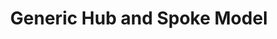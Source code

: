 ---
hackday: 24-cardiff
links:
  presentation: https://1drv.ms/p/s!Anyzc-moM_VHhSxbethCJKbeyHPW?e=pG0es2
summary: A system to make it easier for local organisations to easily create Hub services
  to allow the local 'spokes' to refer their patients in.
team:
- John Richards
- Paul Oprea
- Krishna Kanumuru
thumbnail: generic_hub_and_spoke_model.png
title: Generic Hub and Spoke Model
---